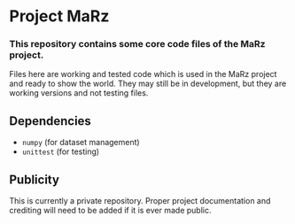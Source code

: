 # Project MaRz
### This repository contains some core code files of the MaRz project.
Files here are working and tested code which is used in the MaRz project and
ready to show the world. They may still be in development, but they are working
versions and not testing files.

## Dependencies
* `numpy` (for dataset management)
* `unittest` (for testing)

## Publicity
This is currently a private repository. Proper project documentation and crediting
will need to be added if it is ever made public.